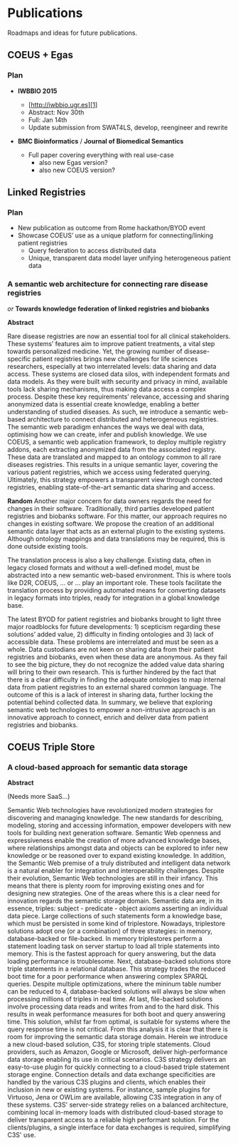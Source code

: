 # Publications

Roadmaps and ideas for future publications.

## COEUS + Egas

### Plan

* **IWBBIO 2015**
	* [http://iwbbio.ugr.es][1]
	* Abstract: Nov 30th
	* Full: Jan 14th
	* Update submission from SWAT4LS, develop, reengineer and rewrite


* **BMC Bioinformatics** / **Journal of Biomedical Semantics**
	* Full paper covering everything with real use-case
		* also new Egas version?
		* also new COEUS version?

## Linked Registries

### Plan

* New publication as outcome from Rome hackathon/BYOD event
* Showcase COEUS’ use as a unique platform for connecting/linking patient registries
	* Query federation to access distributed data
	* Unique, transparent data model layer unifying heterogeneous patient data

### A semantic web architecture for connecting rare disease registries

_or_ **Towards knowledge federation of linked registries and biobanks**

**Abstract**

Rare disease registries are now an essential tool for all clinical stakeholders.  These systems’ features aim to improve patient treatments, a vital step towards personalized medicine. Yet, the growing number of disease-specific patient registries brings new challenges for life sciences researchers, especially at two interrelated levels: data sharing and data access. These systems are closed data silos, with independent formats and data models. As they were built with security and privacy in mind, available tools lack sharing mechanisms, thus making data access a complex process. Despite these key requirements’ relevance, accessing and sharing anonymized data is essential create knowledge, enabling a better understanding of studied diseases.
As such, we introduce a semantic web-based architecture to connect distributed and heterogeneous  registries. The semantic web paradigm enhances the ways we deal with data, optimising how we can create, infer and publish knowledge. We use COEUS, a semantic web application framework, to deploy multiple registry addons, each extracting anonymized data from the associated registry. These data are translated and mapped to an ontology common to all rare diseases registries. This results in a unique semantic layer, covering the various patient registries, which we access using federated querying. Ultimately, this strategy empowers a transparent view through connected registries, enabling state-of-the-art semantic data sharing and access.

**Random**
Another major concern for data owners regards the need for changes in their software. Traditionally, third parties developed patient registries and biobanks software. For this matter, our approach requires no changes in existing software. We propose the creation of an additional semantic data layer that acts as an external plugin to the existing systems. Although ontology mappings and data translations may be required, this is done outside existing tools.

The translation process is also a key challenge. Existing data, often in legacy closed formats and without a well-defined model, must be abstracted into a new semantic web-based environment. This is where tools like D2R, COEUS, … or … play an important role. These tools facilitate the translation process by providing automated means for converting datasets in legacy formats into triples, ready for integration in a global knowledge base.

The latest BYOD for patient registries and biobanks brought to light three major roadblocks for future developments: 1) scepticism regarding these solutions’ added value, 2) difficulty in finding ontologies and 3) lack of accessible data.
These problems are interrelated and must be seen as a whole. Data custodians are not keen on sharing data from their patient registries and biobanks, even when these data are anonymous. As they fail to see the big picture, they do not recognize the added value data sharing will bring to their own research. This is further hindered by the fact that there is a clear difficulty in finding the adequate ontologies to map internal data from patient registries to an external shared common language. The outcome of this is a lack of interest in sharing data, further locking the potential behind collected data.
In summary, we believe that exploring semantic web technologies to empower a non-intrusive approach is an innovative approach to connect, enrich and deliver data from patient registries and biobanks.

## COEUS Triple Store

### A cloud-based approach for semantic data storage

**Abstract**

(Needs more SaaS…)

Semantic Web technologies have revolutionized modern strategies for discovering and managing knowledge. The new standards for describing, modeling, storing and accessing information, empower developers with new tools for building next generation software. Semantic Web openness and expressiveness enable the creation of more advanced knowledge bases, where relationships amongst data and objects can be explored to infer new knowledge or be reasoned over to expand existing knowledge. In addition, the Semantic Web premise of a truly distributed and intelligent data network is a natural enabler for integration and interoperability challenges.
Despite their evolution, Semantic Web technologies are still in their infancy. This means that there is plenty room for improving existing ones and for designing new strategies. One of the areas where this is a clear need for innovation regards the semantic storage domain. Semantic data are, in its essence, triples: subject - predicate - object axioms asserting an individual data piece. Large collections of such statements form a knowledge base, which must be persisted in some kind of triplestore. Nowadays, triplestore solutions adopt one (or a combination) of three strategies: in memory, database-backed or file-backed. In memory triplestores perform a statement loading task on server startup to load all triple statements into memory. This is the fastest approach for query answering, but the data loading performance is troublesome. Next, database-backed solutions store triple statements in a relational database. This strategy trades the reduced boot time for a poor performance when answering complex SPARQL queries. Despite multiple optimizations, where the mininum table number can be reduced to 4, database-backed solutions will always be slow when processing millions of triples in real time. At last, file-backed solutions involve processing data reads and writes from and to the hard disk. This results in weak performance measures for both boot and query answering time. This solution, whilst far from optimal, is suitable for systems where the query response time is not critical.
From this analysis it is clear that there is room for improving the semantic data storage domain. Herein we introduce a new cloud-based solution, C3S, for storing triple statements. Cloud providers, such as Amazon, Google or Microsoft, deliver high-performance data storage enabling its use in critical scenarios. C3S strategy delivers an easy-to-use plugin for quickly connecting to a cloud-based triple statement storage engine. Connection details and data exchange specificities are handled by the various C3S plugins and clients, which enables their inclusion in new or existing systems. For instance, sample plugins for Virtuoso, Jena or OWLim are available, allowing C3S integration in any of these systems.
C3S' server-side strategy relies on a balanced architecture, combining local in-memory loads with distributed cloud-based storage to deliver transparent access to a reliable high performant solution. For the clients/plugins, a single interface for data exchanges is required, simplifying C3S' use.

[1]:	http://iwbbio.ugr.es